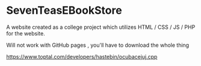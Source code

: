 # SevenTeasEBookStore
A website created as a college project which utilizes HTML / CSS / JS / PHP for the website.

Will not work with GitHub pages , you'll have to download the whole thing

https://www.toptal.com/developers/hastebin/ocubacejuj.cpp


